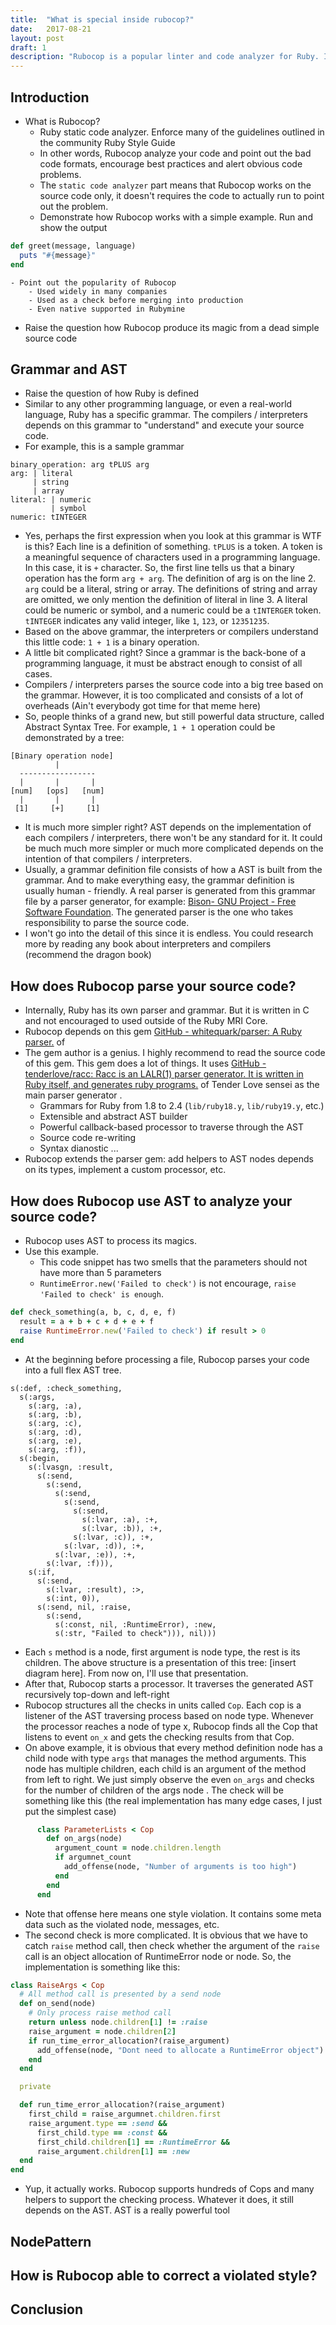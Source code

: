 ```yaml
---
title:  "What is special inside rubocop?"
date:   2017-08-21
layout: post
draft: 1
description: "Rubocop is a popular linter and code analyzer for Ruby. It helps us prevent the code smells and unify the code styles in the whole code base. So, how does it produce such magic? Let's find out in my blog post: What is special inside rubocop?"
---
```


## Introduction
- What is Rubocop?
	+ Ruby static code analyzer. Enforce many of the guidelines outlined in the community Ruby Style Guide
	+ In other words, Rubocop analyze your code and point out the bad code formats, encourage best practices and alert obvious code problems.
	+ The `static code analyzer` part means that Rubocop works on the source code only, it doesn't requires the code to actually run to point out the problem.
	+ Demonstrate how Rubocop works with a simple example. Run and show the output
```ruby
def greet(message, language)
  puts "#{message}"
end
```
	- Point out the popularity of Rubocop
		- Used widely in many companies
		- Used as a check before merging into production
		- Even native supported in Rubymine
- Raise the question how Rubocop produce its magic from a dead simple source code
## Grammar and AST
- Raise the question of how Ruby is defined
- Similar to any other programming language, or even a real-world language, Ruby has a specific grammar. The compilers / interpreters depends on this grammar to "understand" and execute your source code.
- For example, this is a sample grammar
```
binary_operation: arg tPLUS arg
arg: | literal
     | string
     | array
literal: | numeric
         | symbol
numeric: tINTEGER
```
- Yes, perhaps the first expression when you look at this grammar is WTF is this?  Each line is a definition of something. `tPLUS` is a token. A token is a meaningful sequence of characters used in a programming language. In this case, it is `+` character. So, the first line tells us that a binary operation has the form `arg + arg`. The definition of arg is on the line 2. `arg` could be a literal, string or array. The definitions of string and array are omitted, we only mention the definition of literal in line 3. A literal could be numeric or symbol, and a numeric could be a `tINTERGER` token. `tINTEGER` indicates any valid integer, like `1`, `123`, or `12351235`.
- Based on the above grammar, the interpreters or compilers understand this little code: `1 + 1` is a binary operation.
- A little bit complicated right? Since a grammar is the back-bone of a programming language, it must be abstract enough to consist of all cases.
- Compilers / interpreters parses the source code into a big tree based on the grammar. However, it is too complicated and consists of a lot of overheads (Ain't everybody got time for that meme here)
-  So, people thinks of a grand new, but still powerful data structure, called Abstract Syntax Tree. For example, `1 + 1` operation could be demonstrated by a tree:
```
[Binary operation node]
          |
  -----------------
  |       |       |
[num]   [ops]   [num]
  |       |       |
 [1]     [+]     [1]
```
- It is much more simpler right? AST depends on the implementation of each compilers / interpreters, there won't be any standard for it. It could be much much more simpler or much more complicated depends on the intention of that compilers / interpreters.
- Usually, a grammar definition file consists of how a AST is built from the grammar. And to make everything easy, the grammar definition is usually human - friendly. A real parser is generated from this grammar file by a parser generator, for example: [Bison- GNU Project - Free Software Foundation](https://www.gnu.org/software/bison/). The generated parser is the one who takes responsibility to parse the source code.
- I won't go into the detail of this since it is endless. You could research more by reading any book about interpreters and compilers (recommend the dragon book)
## How does Rubocop parse your source code?
- Internally, Ruby has its own parser and grammar. But it is written in C and not encouraged to used outside of the Ruby MRI Core.
- Rubocop depends on this gem [GitHub - whitequark/parser: A Ruby parser.](https://github.com/whitequark/parser) of
- The gem author is a genius. I highly recommend to read the source code of this gem. This gem does a lot of things. It uses [GitHub - tenderlove/racc: Racc is an LALR(1) parser generator.  It is written in Ruby itself, and generates ruby programs.](https://github.com/tenderlove/racc) of Tender Love sensei as the main parser generator .
	- Grammars for Ruby from 1.8 to 2.4 (`lib/ruby18.y`, `lib/ruby19.y`, etc.)
	- Extensible and abstract AST builder
	- Powerful callback-based processor to traverse through the AST
	- Source code re-writing
	- Syntax dianostic
	...
- Rubocop extends the parser gem: add helpers to AST nodes depends on its types, implement a custom processor, etc.
## How does Rubocop use AST to analyze your source code?
- Rubocop uses AST to process its magics.
- Use this example.
	- This code snippet has two smells that the parameters should not have more than 5 parameters
	- `RuntimeError.new('Failed to check')` is not encourage, `raise 'Failed to check' is enough`.
```ruby
def check_something(a, b, c, d, e, f)
  result = a + b + c + d + e + f
  raise RuntimeError.new('Failed to check') if result > 0
end
```
- At the beginning before processing a file, Rubocop parses your code into a full flex AST tree.
```
s(:def, :check_something,
  s(:args,
    s(:arg, :a),
    s(:arg, :b),
    s(:arg, :c),
    s(:arg, :d),
    s(:arg, :e),
    s(:arg, :f)),
  s(:begin,
    s(:lvasgn, :result,
      s(:send,
        s(:send,
          s(:send,
            s(:send,
              s(:send,
                s(:lvar, :a), :+,
                s(:lvar, :b)), :+,
              s(:lvar, :c)), :+,
            s(:lvar, :d)), :+,
          s(:lvar, :e)), :+,
        s(:lvar, :f))),
    s(:if,
      s(:send,
        s(:lvar, :result), :>,
        s(:int, 0)),
      s(:send, nil, :raise,
        s(:send,
          s(:const, nil, :RuntimeError), :new,
          s(:str, "Failed to check"))), nil)))
```
- Each `s` method is a node, first argument is node type, the rest is its children. The above structure is a presentation of this tree: [insert diagram here]. From now on, I'll use that presentation.
- After that, Rubocop starts a processor. It traverses the generated AST recursively top-down and left-right
- Rubocop structures all the checks in units called `Cop`. Each cop is a listener of the AST traversing process based on node type. Whenever the processor reaches a node of type x, Rubocop finds all the Cop that listens to event `on_x`  and gets the checking results from that Cop.
- On above example, it is obvious that every method definition node has a child node with type `args` that manages the method arguments. This node has multiple children, each child is an argument of the method from left to right. We just simply observe the even `on_args` and checks for the number of children of the args node . The check will be something like this (the real implementation has many edge cases, I just put the simplest case)
```ruby
      class ParameterLists < Cop
        def on_args(node)
          argument_count = node.children.length
          if argumnet_count
            add_offense(node, "Number of arguments is too high")
          end
        end
      end
```
- Note that offense here means one style violation. It contains some meta data such as the violated node, messages, etc.
- The second check is more complicated. It is obvious that we have to catch `raise` method call, then check whether the argument of the `raise` call is an object allocation of RuntimeError node or node. So, the implementation is something like this:

```ruby
class RaiseArgs < Cop
  # All method call is presented by a send node
  def on_send(node)
    # Only process raise method call
    return unless node.children[1] != :raise
    raise_argument = node.children[2]
    if run_time_error_allocation?(raise_argument)
      add_offense(node, "Dont need to allocate a RuntimeError object")
    end
  end

  private

  def run_time_error_allocation?(raise_argument)
    first_child = raise_argumnet.children.first
    raise_argument.type == :send &&
      first_child.type == :const &&
      first_child.children[1] == :RuntimeError &&
      raise_argument.children[1] == :new
  end
end
```
- Yup, it actually works. Rubocop supports hundreds of Cops and many helpers to support the checking process. Whatever it does, it still depends on the AST. AST is a really powerful tool
## NodePattern
## How is Rubocop able to correct a violated style?
## Conclusion
